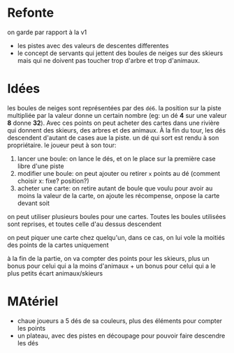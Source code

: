 # Refonte
on garde par rapport à la v1
* les pistes avec des valeurs de descentes differentes
* le concept de servants qui jettent des boules de neiges sur des skieurs mais qui ne doivent pas toucher trop d'arbre et trop d'animaux.

# Idées
les boules de neiges sont représentées par des `dé6`. la position sur la piste multipliée par la valeur donne un certain nombre (eg: un dé **4** sur une valeur **8** donne **32**). Avec ces points on peut acheter des cartes dans une rivière qui donnent des skieurs, des arbres et des animaux. À la fin du tour, les dés descendent d'autant de cases aue la piste. un dé qui sort est rendu à son propriétaire. le joueur peut à son tour:
1. lancer une boule: on lance le dés, et on le place sur la première case libre d'une piste
2. modifier une boule: on peut ajouter ou retirer `x` points au dé (comment choisir x: fixe? position?)
3. acheter une carte: on retire autant de boule que voulu pour avoir au moins la valeur de la carte, on ajoute les récompense, onpose la carte devant soit

on peut utiliser plusieurs boules pour une cartes. Toutes les boules utilisées sont reprises, et toutes celle d'au dessus descendent

on peut piquer une carte chez quelqu'un, dans ce cas, on lui vole la moitiés des points de la cartes uniquement

à la fin de la partie, on va compter des points pour les skieurs, plus un bonus pour celui qui a la moins d'animaux + un bonus pour celui qui a le plus petits écart animaux/skieurs

# MAtériel
* chaue joueurs a 5 dés de sa couleurs, plus des éléments pour compter les points
* un plateau, avec des pistes en découpage pour pouvoir faire descendre les dés